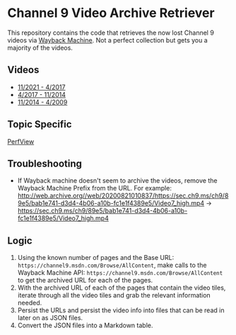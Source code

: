 # Channel 9 Video Archive Retriever

This repository contains the code that retrieves the now lost Channel 9 videos via [Wayback Machine](https://archive.org/web/). Not a perfect collection but gets you a majority of the videos.

## Videos

- [11/2021 - 4/2017](https://github.com/MokoSan/Channel9VideoArchiveRetriever/blob/main/Channel9VideoArchiveRetriever/output/Pages/Urls_1Thru300.md)
- [4/2017 - 11/2014](https://github.com/MokoSan/Channel9VideoArchiveRetriever/blob/main/Channel9VideoArchiveRetriever/output/Pages/Urls_301Thru1000.md)
- [11/2014 - 4/2009](https://github.com/MokoSan/Channel9VideoArchiveRetriever/blob/main/Channel9VideoArchiveRetriever/output/Pages/Urls_1001Thru2000.md)

## Topic Specific

[PerfView](https://github.com/MokoSan/Channel9VideoArchiveRetriever/blob/main/Channel9VideoArchiveRetriever/output/Mined/PerfView.md)

## Troubleshooting

- If Wayback machine doesn't seem to archive the videos, remove the Wayback Machine Prefix from the URL. For example:
http://web.archive.org//web/20200821010837/https://sec.ch9.ms/ch9/89e5/bab1e741-d3d4-4b06-a10b-fc1e1f4389e5/Video7_high.mp4 -> https://sec.ch9.ms/ch9/89e5/bab1e741-d3d4-4b06-a10b-fc1e1f4389e5/Video7_high.mp4 

## Logic

1. Using the known number of pages and the Base URL: ``https://channel9.msdn.com/Browse/AllContent``, make calls to the Wayback Machine API: ``https://channel9.msdn.com/Browse/AllContent`` to get the archived URL for each of the pages.
2. With the archived URL of each of the pages that contain the video tiles, iterate through all the video tiles and grab the relevant information needed.
3. Persist the URLs and persist the video info into files that can be read in later on as JSON files.
4. Convert the JSON files into a Markdown table.